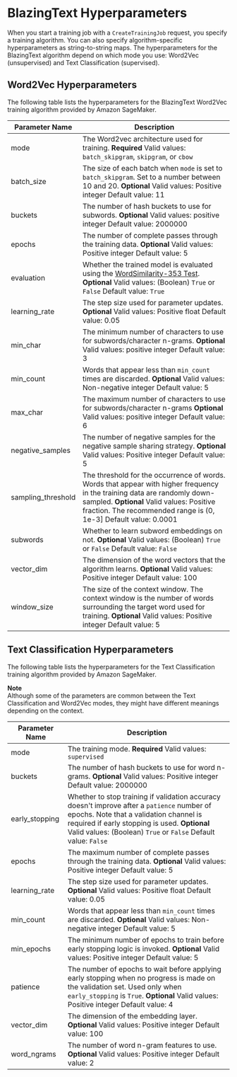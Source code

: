 # BlazingText Hyperparameters<a name="blazingtext_hyperparameters"></a>

When you start a training job with a `CreateTrainingJob` request, you specify a training algorithm\. You can also specify algorithm\-specific hyperparameters as string\-to\-string maps\. The hyperparameters for the BlazingText algorithm depend on which mode you use: Word2Vec \(unsupervised\) and Text Classification \(supervised\)\.

## Word2Vec Hyperparameters<a name="blazingtext_hyperparameters_word2vec"></a>

The following table lists the hyperparameters for the BlazingText Word2Vec training algorithm provided by Amazon SageMaker\.


| Parameter Name | Description | 
| --- | --- | 
| mode |  The Word2vec architecture used for training\. **Required** Valid values: `batch_skipgram`, `skipgram`, or `cbow`  | 
| batch\_size |  The size of each batch when `mode` is set to `batch_skipgram`\. Set to a number between 10 and 20\. **Optional** Valid values: Positive integer Default value: 11  | 
| buckets |  The number of hash buckets to use for subwords\. **Optional** Valid values: positive integer Default value: 2000000  | 
| epochs |  The number of complete passes through the training data\. **Optional** Valid values: Positive integer Default value: 5  | 
| evaluation |  Whether the trained model is evaluated using the [WordSimilarity\-353 Test](http://www.gabrilovich.com/resources/data/wordsim353/wordsim353.html)\. **Optional** Valid values: \(Boolean\) `True` or `False` Default value: `True`  | 
| learning\_rate |  The step size used for parameter updates\. **Optional** Valid values: Positive float Default value: 0\.05  | 
| min\_char |  The minimum number of characters to use for subwords/character n\-grams\. **Optional** Valid values: positive integer Default value: 3  | 
| min\_count |  Words that appear less than `min_count` times are discarded\. **Optional** Valid values: Non\-negative integer Default value: 5  | 
| max\_char |  The maximum number of characters to use for subwords/character n\-grams **Optional** Valid values: positive integer Default value: 6  | 
| negative\_samples |  The number of negative samples for the negative sample sharing strategy\. **Optional** Valid values: Positive integer Default value: 5  | 
| sampling\_threshold |  The threshold for the occurrence of words\. Words that appear with higher frequency in the training data are randomly down\-sampled\. **Optional** Valid values: Positive fraction\. The recommended range is \(0, 1e\-3\] Default value: 0\.0001  | 
| subwords |  Whether to learn subword embeddings on not\. **Optional** Valid values: \(Boolean\) `True` or `False` Default value: `False`  | 
| vector\_dim |  The dimension of the word vectors that the algorithm learns\. **Optional** Valid values: Positive integer Default value: 100  | 
| window\_size |  The size of the context window\. The context window is the number of words surrounding the target word used for training\. **Optional** Valid values: Positive integer Default value: 5  | 

## Text Classification Hyperparameters<a name="blazingtext_hyperparameters_text_class"></a>

The following table lists the hyperparameters for the Text Classification training algorithm provided by Amazon SageMaker\.

**Note**  
Although some of the parameters are common between the Text Classification and Word2Vec modes, they might have different meanings depending on the context\.


| Parameter Name | Description | 
| --- | --- | 
| mode |  The training mode\. **Required** Valid values: `supervised`  | 
| buckets |  The number of hash buckets to use for word n\-grams\. **Optional** Valid values: Positive integer Default value: 2000000  | 
| early\_stopping |  Whether to stop training if validation accuracy doesn't improve after a `patience` number of epochs\. Note that a validation channel is required if early stopping is used\. **Optional** Valid values: \(Boolean\) `True` or `False` Default value: `False`  | 
| epochs |  The maximum number of complete passes through the training data\. **Optional** Valid values: Positive integer Default value: 5  | 
| learning\_rate |  The step size used for parameter updates\. **Optional** Valid values: Positive float Default value: 0\.05  | 
| min\_count |  Words that appear less than `min_count` times are discarded\. **Optional** Valid values: Non\-negative integer Default value: 5  | 
| min\_epochs |  The minimum number of epochs to train before early stopping logic is invoked\. **Optional** Valid values: Positive integer Default value: 5  | 
| patience |  The number of epochs to wait before applying early stopping when no progress is made on the validation set\. Used only when `early_stopping` is `True`\. **Optional** Valid values: Positive integer Default value: 4  | 
| vector\_dim |  The dimension of the embedding layer\. **Optional** Valid values: Positive integer Default value: 100  | 
| word\_ngrams |  The number of word n\-gram features to use\. **Optional** Valid values: Positive integer Default value: 2  | 